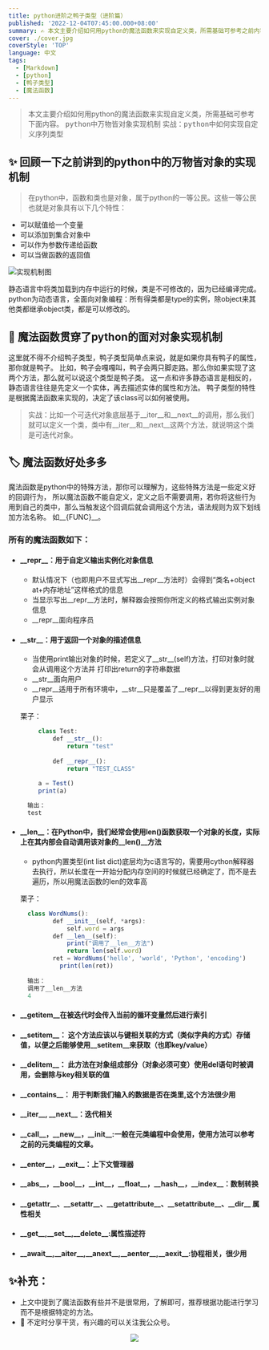 ```yaml
---
title: python进阶之鸭子类型（进阶篇）
published: '2022-12-04T07:45:00.000+08:00'
summary: ✍️ 本文主要介绍如何用python的魔法函数来实现自定义类，所需基础可参考之前内容
cover: ./cover.jpg
coverStyle: 'TOP'
language: 中文
tags:
  - [Markdown]
  - [python]
  - [鸭子类型]
  - [魔法函数]
---
```

> 本文主要介绍如何用python的魔法函数来实现自定义类，所需基础可参考下面内容。
<kbd>python中万物皆对象实现机制</kbd>
<kbd>实战：python中如何实现自定义序列类型</kbd>

## ✨ 回顾一下之前讲到的python中的万物皆对象的实现机制

> 在python中，函数和类也是对象，属于python的一等公民。这些一等公民也就是对象具有以下几个特性：
- 可以赋值给一个变量
- 可以添加到集合对象中
- 可以作为参数传递给函数
- 可以当做函数的返回值

![实现机制图](.cover.jpg)

 静态语言中将类加载到内存中运行的时候，类是不可修改的，因为已经编译完成。python为动态语言，全面向对象编程：所有得类都是type的实例，除object来其他类都继承object类，都是可以修改的。


## 🧮 魔法函数贯穿了python的面对对象实现机制
这里就不得不介绍鸭子类型，鸭子类型简单点来说，就是如果你具有鸭子的属性，那你就是鸭子。
比如，鸭子会嘎嘎叫，鸭子会两只脚走路。那么你如果实现了这两个方法，那么就可以说这个类型是鸭子类。
这一点和许多静态语言是相反的，静态语言往往是先定义一个实体，再去描述实体的属性和方法。
鸭子类型的特性是根据魔法函数来实现的，决定了该class可以如何被使用。
> 实战：比如一个可迭代对象底层基于__iter__和__next__的调用，那么我们就可以定义一个类，类中有__iter__和__next__这两个方法，就说明这个类是可迭代对象。

## 🏷️ 魔法函数好处多多
魔法函数是python中的特殊方法，那你可以理解为，这些特殊方法是一些定义好的回调行为，
所以魔法函数不能自定义，定义之后不需要调用，若你将这些行为用到自己的类中，那么当触发这个回调后就会调用这个方法，语法规则为双下划线加方法名称。
如__{FUNC}__。
###  所有的魔法函数如下：
- ####  \_\_repr__：用于自定义输出实例化对象信息
  - 默认情况下（也即用户不显式写出__repr__方法时）会得到“类名+object at+内存地址”这样格式的信息
  - 当显示写出__repr__方法时，解释器会按照你所定义的格式输出实例对象信息
  - __repr__面向程序员

- #### \_\_str__：用于返回一个对象的描述信息
  - 当使用print输出对象的时候，若定义了__str__(self)方法，打印对象时就会从调用这个方法并
  打印出return的字符串数据
  - __str__面向用户
  - __repr__适用于所有环境中，__str__只是覆盖了__repr__以得到更友好的用户显示


  栗子：
  ```ts
       class Test:
           def __str__():
               return "test"
           
           def __repr__():
               return "TEST_CLASS"
       
       a = Test()
       print(a)

    输出：
    test
   ```
- #### \_\_len__：在Python中，我们经常会使用len()函数获取一个对象的长度，实际上在其内部会自动调用该对象的__len()__方法
  - python内置类型(int list dict)底层均为c语言写的，需要用cython解释器去执行，所以长度在一开始分配内存空间的时候就已经确定了，而不是去遍历，所以用魔法函数的len的效率高
  
  栗子：
  ```ts
    class WordNums():
           def __init__(self, *args):
               self.word = args
           def __len__(self):
               print("调用了__len__方法")
               return len(self.word)
           ret = WordNums('hello', 'world', 'Python', 'encoding')
             print(len(ret))
                 
    输出：
    调用了__len__方法
    4
  ```


- #### __getitem__在被迭代时会传入当前的循环变量然后进行索引

- #### \_\_setitem__： 这个方法应该以与键相关联的方式（类似字典的方式）存储值，以便之后能够使用__setitem__来获取（也即key/value）
- #### \_\_delitem__： 此方法在对象组成部分（对象必须可变）使用del语句时被调用，会删除与key相关联的值
- #### \_\_contains__： 用于判断我们输入的数据是否在类里,这个方法很少用
- #### \_\_iter__, \_\_next__：迭代相关
- #### \_\_call__，\_\_new__，\_\_init__:一般在元类编程中会使用，使用方法可以参考之前的元类编程的文章。
- #### \_\_enter__，\_\_exit__：上下文管理器
- #### \_\_abs__，\_\_bool__，\_\_int__，\_\_float__，\_\_hash__，\_\_index__：数制转换
- #### \_\_getattr__、\_\_setattr__、\_\_getattribute__、\_\_setattribute__、\_\_dir__ 属性相关
- #### \_\_get__,\_\_set__,\_\_delete__:属性描述符
- #### \_\_await__,\_\_aiter__,\_\_anext__,\_\_aenter__,\_\_aexit__:协程相关，很少用

## ✨补充：

- 上文中提到了魔法函数有些并不是很常用，了解即可，推荐根据功能进行学习而不是根据特定的方法。
- 🚀 不定时分享干货，有兴趣的可以关注我公众号。

<div align="center"><img src="https://my-bucket-1259813675.cos-website.ap-guangzhou.myqcloud.com/wordpress/2022/05/20220504120500968-300x300.jpg">
</div>


